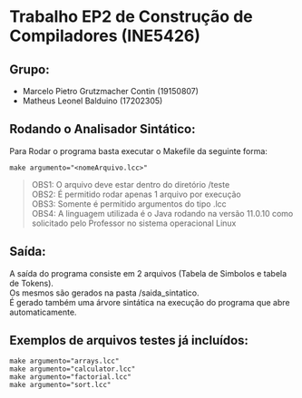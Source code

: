 # Trabalho EP2 de Construção de Compiladores (INE5426)

## Grupo:

- Marcelo Pietro Grutzmacher Contin (19150807)
- Matheus Leonel Balduino (17202305)

## Rodando o Analisador Sintático:

Para Rodar o programa basta executar o Makefile da seguinte forma:

```
make argumento="<nomeArquivo.lcc>"
```

> OBS1: O arquivo deve estar dentro do diretório /teste  
> OBS2: É permitido rodar apenas 1 arquivo por execução  
> OBS3: Somente é permitido argumentos do tipo .lcc  
> OBS4: A linguagem utilizada é o Java rodando na versão 11.0.10 como solicitado pelo Professor no sistema operacional Linux  

## Saída:

A saída do programa consiste em 2 arquivos (Tabela de Simbolos e tabela de Tokens).  
Os mesmos são gerados na pasta /saida_sintatico.  
É gerado também uma árvore sintática na execução do programa que abre automaticamente.  

## Exemplos de arquivos testes já incluídos:

```
make argumento="arrays.lcc"  
make argumento="calculator.lcc"  
make argumento="factorial.lcc"  
make argumento="sort.lcc"  
```
